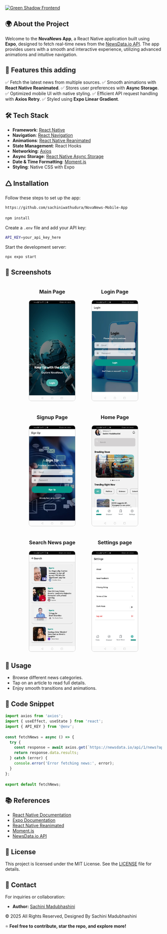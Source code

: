 <a href="https://git.io/typing-svg">     
  <img src="https://readme-typing-svg.herokuapp.com?font=Fira+Code&weight=600&size=50&pause=1000&center=true&vCenter=true&color=00897B&width=835&height=70&lines=NovaNews+App" alt="Green Shadow Frontend" />
</a>


## 🌍 About the Project
Welcome to the **NovaNews App**, a React Native application built using **Expo**, designed to fetch real-time news from the [NewsData.io API](https://newsdata.io/). The app provides users with a smooth and interactive experience, utilizing advanced animations and intuitive navigation.

## 🚀 Features this adding
✅ Fetch the latest news from multiple sources.
✅ Smooth animations with **React Native Reanimated**.
✅ Stores user preferences with **Async Storage**.
✅ Optimized mobile UI with native styling.
✅ Efficient API request handling with **Axios Retry**.
✅ Styled using **Expo Linear Gradient**.

## 🛠 Tech Stack
- **Framework**: [React Native](https://reactnative.dev/)
- **Navigation**: [React Navigation](https://reactnavigation.org/)
- **Animations**: [React Native Reanimated](https://docs.swmansion.com/react-native-reanimated/docs/layout-animations/entering-exiting-animations/)
- **State Management**: React Hooks
- **Networking**: [Axios](https://axios-http.com/)
- **Async Storage**: [React Native Async Storage](https://react-native-async-storage.github.io/async-storage/docs/install/)
- **Date & Time Formatting**: [Moment.js](https://momentjs.com/)
- **Styling**: Native CSS with Expo

## 🛆 Installation
Follow these steps to set up the app:

```sh
https://github.com/sachiniwathudura/NovaNews-Mobile-App

npm install
```

Create a `.env` file and add your API key:
```sh
API_KEY=your_api_key_here
```

Start the development server:
```sh
npx expo start
```
## 📸 Screenshots
 <div style="display: flex; flex-wrap: wrap; justify-content: center; gap: 16px; text-align: center;">
  <div style="flex: 1 1 calc(40% - 16px); max-width: calc(40% - 16px);">
    <h3>Main Page</h3>
    <img src="assets/screenshots/main.jpeg" alt="home page" style="width: 80%; height: auto; border: 1px solid #ccc; border-radius: 8px;">
  </div>
  <div style="flex: 1 1 calc(40% - 16px); max-width: calc(40% - 16px);">
    <h3>Login Page</h3>
    <img src="assets/screenshots/login.jpeg" alt="signup" style="width: 80%; height: auto; border: 1px solid #ccc; border-radius: 8px;">
  </div>
<div style="flex: 1 1 calc(40% - 16px); max-width: calc(40% - 16px);">
    <h3>Signup Page</h3>
    <img src="assets/screenshots/signup.jpeg" alt="update profile" style="width: 80%; height: auto; border: 1px solid #ccc; border-radius: 8px;">
  </div>
<div style="flex: 1 1 calc(40% - 16px); max-width: calc(40% - 16px);">
    <h3>Home Page</h3>
    <img src="assets/screenshots/news.jpeg" alt="dashboard" style="width: 80%; height: auto; border: 1px solid #ccc; border-radius: 8px;">
  </div>
<div style="flex: 1 1 calc(40% - 16px); max-width: calc(40% - 16px);">
    <h3>Search News page</h3>
    <img src="assets/screenshots/searchnews.jpeg" alt="add transaction" style="width: 80%; height: auto; border: 1px solid #ccc; border-radius: 8px;">
  </div>
<div style="flex: 1 1 calc(40% - 16px); max-width: calc(40% - 16px);">
    <h3>Settings page</h3>
    <img src="assets/screenshots/setting.jpeg" alt="add transaction" style="width: 80%; height: auto; border: 1px solid #ccc; border-radius: 8px;">
  </div>
</div>

## 📝 Usage
- Browse different news categories.
- Tap on an article to read full details.
- Enjoy smooth transitions and animations.

## 🧩 Code Snippet
```javascript
import axios from 'axios';
import { useEffect, useState } from 'react';
import { API_KEY } from '@env';

const fetchNews = async () => {
  try {
    const response = await axios.get(`https://newsdata.io/api/1/news?apikey=${API_KEY}`);
    return response.data.results;
  } catch (error) {
    console.error('Error fetching news:', error);
  }
};

export default fetchNews;
```

## 📚 References
- [React Native Documentation](https://reactnative.dev/)
- [Expo Documentation](https://docs.expo.dev/)
- [React Native Reanimated](https://docs.swmansion.com/react-native-reanimated/docs/layout-animations/entering-exiting-animations/)
- [Moment.js](https://momentjs.com/)
- [NewsData.io API](https://newsdata.io/)

## 📝 License

This project is licensed under the MIT License. See the [LICENSE](LICENSE) file for details.

## 📧 Contact

For inquiries or collaboration:
- **Author:** [Sachini Madubhashini](https://github.com/sachiniwathudura)

<div align="left">
    © 2025 All Rights Reserved, Designed By Sachini Madubhashini
</div>


⭐ **Feel free to contribute, star the repo, and explore more!**

